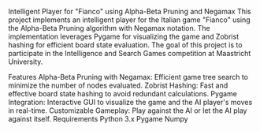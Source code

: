 
Intelligent Player for "Fianco" using Alpha-Beta Pruning and Negamax
This project implements an intelligent player for the Italian game "Fianco" using the Alpha-Beta Pruning algorithm with Negamax notation. The implementation leverages Pygame for visualizing the game and Zobrist hashing for efficient board state evaluation. The goal of this project is to participate in the Intelligence and Search Games competition at Maastricht University.

Features
Alpha-Beta Pruning with Negamax: Efficient game tree search to minimize the number of nodes evaluated.
Zobrist Hashing: Fast and effective board state hashing to avoid redundant calculations.
Pygame Integration: Interactive GUI to visualize the game and the AI player's moves in real-time.
Customizable Gameplay: Play against the AI or let the AI play against itself.
Requirements
Python 3.x
Pygame
Numpy
